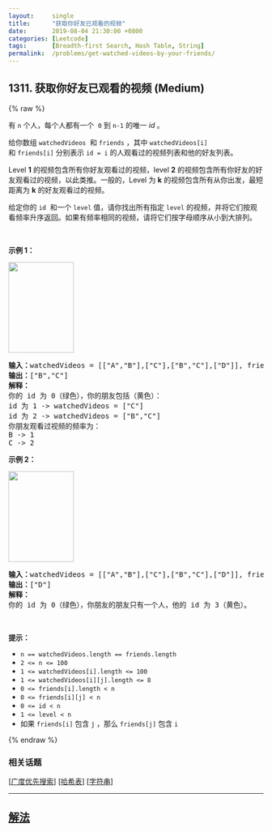 ```yaml
---
layout:     single
title:      "获取你好友已观看的视频"
date:       2019-08-04 21:30:00 +0800
categories: [Leetcode]
tags:       [Breadth-first Search, Hash Table, String]
permalink:  /problems/get-watched-videos-by-your-friends/
---
```


## 1311. 获取你好友已观看的视频 (Medium)

{% raw %}

<p>有&nbsp;<code>n</code> 个人，每个人都有一个&nbsp; <code>0</code>&nbsp;到&nbsp;<code>n-1</code>&nbsp;的唯一&nbsp;<em>id</em>&nbsp;。</p>

<p>给你数组 <code>watchedVideos</code>&nbsp; 和&nbsp;<code>friends</code>&nbsp;，其中&nbsp;<code>watchedVideos[i]</code>&nbsp; 和&nbsp;<code>friends[i]</code>&nbsp;分别表示&nbsp;<code>id = i</code>&nbsp;的人观看过的视频列表和他的好友列表。</p>

<p>Level&nbsp;<strong>1</strong>&nbsp;的视频包含所有你好友观看过的视频，level&nbsp;<strong>2</strong>&nbsp;的视频包含所有你好友的好友观看过的视频，以此类推。一般的，Level 为 <strong>k</strong>&nbsp;的视频包含所有从你出发，最短距离为&nbsp;<strong>k</strong>&nbsp;的好友观看过的视频。</p>

<p>给定你的&nbsp;<code>id</code>&nbsp; 和一个&nbsp;<code>level</code>&nbsp;值，请你找出所有指定 <code>level</code> 的视频，并将它们按观看频率升序返回。如果有频率相同的视频，请将它们按字母顺序从小到大排列。</p>

<p>&nbsp;</p>

<p><strong>示例 1：</strong></p>

<p><strong><img alt="" src="https://assets.leetcode-cn.com/aliyun-lc-upload/uploads/2020/01/03/leetcode_friends_1.png" style="height: 179px; width: 129px;"></strong></p>

<pre><strong>输入：</strong>watchedVideos = [[&quot;A&quot;,&quot;B&quot;],[&quot;C&quot;],[&quot;B&quot;,&quot;C&quot;],[&quot;D&quot;]], friends = [[1,2],[0,3],[0,3],[1,2]], id = 0, level = 1
<strong>输出：</strong>[&quot;B&quot;,&quot;C&quot;] 
<strong>解释：</strong>
你的 id 为 0（绿色），你的朋友包括（黄色）：
id 为 1 -&gt; watchedVideos = [&quot;C&quot;]&nbsp;
id 为 2 -&gt; watchedVideos = [&quot;B&quot;,&quot;C&quot;]&nbsp;
你朋友观看过视频的频率为：
B -&gt; 1&nbsp;
C -&gt; 2
</pre>

<p><strong>示例 2：</strong></p>

<p><strong><img alt="" src="https://assets.leetcode-cn.com/aliyun-lc-upload/uploads/2020/01/03/leetcode_friends_2.png" style="height: 179px; width: 129px;"></strong></p>

<pre><strong>输入：</strong>watchedVideos = [[&quot;A&quot;,&quot;B&quot;],[&quot;C&quot;],[&quot;B&quot;,&quot;C&quot;],[&quot;D&quot;]], friends = [[1,2],[0,3],[0,3],[1,2]], id = 0, level = 2
<strong>输出：</strong>[&quot;D&quot;]
<strong>解释：</strong>
你的 id 为 0（绿色），你朋友的朋友只有一个人，他的 id 为 3（黄色）。
</pre>

<p>&nbsp;</p>

<p><strong>提示：</strong></p>

<ul>
	<li><code>n == watchedVideos.length ==&nbsp;friends.length</code></li>
	<li><code>2 &lt;= n&nbsp;&lt;= 100</code></li>
	<li><code>1 &lt;=&nbsp;watchedVideos[i].length &lt;= 100</code></li>
	<li><code>1 &lt;=&nbsp;watchedVideos[i][j].length &lt;= 8</code></li>
	<li><code>0 &lt;= friends[i].length &lt; n</code></li>
	<li><code>0 &lt;= friends[i][j]&nbsp;&lt; n</code></li>
	<li><code>0 &lt;= id &lt; n</code></li>
	<li><code>1 &lt;= level &lt; n</code></li>
	<li>如果&nbsp;<code>friends[i]</code> 包含&nbsp;<code>j</code>&nbsp;，那么&nbsp;<code>friends[j]</code> 包含&nbsp;<code>i</code></li>
</ul>

{% endraw %}

### 相关话题
  [[广度优先搜索](https://github.com/openset/leetcode/tree/master/tag/breadth-first-search/README.md)]
  [[哈希表](https://github.com/openset/leetcode/tree/master/tag/hash-table/README.md)]
  [[字符串](https://github.com/openset/leetcode/tree/master/tag/string/README.md)]

---

## [解法](https://github.com/openset/leetcode/tree/master/problems/get-watched-videos-by-your-friends)
